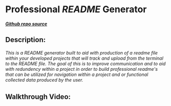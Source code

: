 # **Professional *README* Generator**

##### [Github repo source](https://github.com/quicksilver524/Professional-README-Generator)

## Description:

###### This is a *README* generator built to aid with production of a readme file within your developed projects that will track and upload from the terminal to the *README* file. The goal of this is to improve communication and to aid with redundency within a project in order to build professional readme's that can be utilized for navigation within a project and or functional collected data produced by the user. 

## Walkthrough Video:



